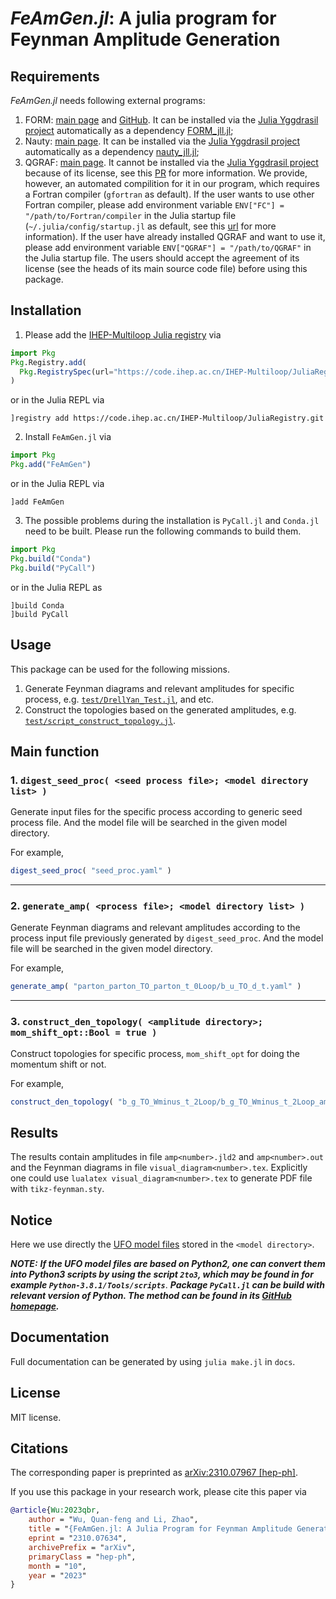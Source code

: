 # *FeAmGen.jl*: A julia program for **Fe**ynman **Am**plitude **Gen**eration

## Requirements

*FeAmGen.jl* needs following external programs:

1. FORM: [main page](https://www.nikhef.nl/~form/) and [GitHub](https://github.com/vermaseren/form).
  It can be installed via the [Julia Yggdrasil project](https://github.com/JuliaPackaging/Yggdrasil/) automatically as a dependency [FORM_jll.jl](https://github.com/JuliaBinaryWrappers/FORM_jll.jl);
2. Nauty: [main page](https://pallini.di.uniroma1.it).
  It can be installed via the [Julia Yggdrasil project](https://github.com/JuliaPackaging/Yggdrasil/) automatically as a dependency [nauty_jll.jl](https://github.com/JuliaBinaryWrappers/nauty_jll.jl);
3. QGRAF: [main page](http://cfif.ist.utl.pt/~paulo/qgraf.html).
  It cannot be installed via the [Julia Yggdrasil project](https://github.com/JuliaPackaging/Yggdrasil/) because of its license, see this [PR](https://github.com/JuliaPackaging/Yggdrasil/pull/6284) for more information.
  We provide, however, an automated compilition for it in our program, which requires a Fortran compiler  (`gfortran` as default).
  If the user wants to use other Fortran compiler, please add environment variable `ENV["FC"] = "/path/to/Fortran/compiler` in the Julia startup file (`~/.julia/config/startup.jl` as default, see this [url](https://docs.julialang.org/en/v1/manual/command-line-interface/#Startup-file) for more information).
  If the user have already installed QGRAF and want to use it, please add environment variable `ENV["QGRAF"] = "/path/to/QGRAF"` in the Julia startup file.
  The users should accept the agreement of its license (see the heads of its main source code file) before using this package.

## Installation

1. Please add the [IHEP-Multiloop Julia registry](https://code.ihep.ac.cn/IHEP-Multiloop/JuliaRegistry.git) via
```julia
import Pkg
Pkg.Registry.add(
  Pkg.RegistrySpec(url="https://code.ihep.ac.cn/IHEP-Multiloop/JuliaRegistry.git")
)
```
or in the Julia REPL via
```julia-repl
]registry add https://code.ihep.ac.cn/IHEP-Multiloop/JuliaRegistry.git
```

2. Install `FeAmGen.jl` via
```julia
import Pkg
Pkg.add("FeAmGen")
```
or in the Julia REPL via
```julia-repl
]add FeAmGen
```

3. The possible problems during the installation is `PyCall.jl` and `Conda.jl` need to be built.
  Please run the following commands to build them.
```julia
import Pkg
Pkg.build("Conda")
Pkg.build("PyCall")
```
or in the Julia REPL as
```julia-repl
]build Conda
]build PyCall
```

## Usage

This package can be used for the following missions.

1. Generate Feynman diagrams and relevant amplitudes for specific process, e.g. [`test/DrellYan_Test.jl`](https://code.ihep.ac.cn/IHEP-Multiloop/FeAmGen.jl/-/blob/main/test/DrellYan_Test.jl), and etc.
2. Construct the topologies based on the generated amplitudes, e.g. [`test/script_construct_topology.jl`](https://code.ihep.ac.cn/IHEP-Multiloop/FeAmGen.jl/-/blob/main/test/script_construct_topology.jl).

## Main function

### 1. `digest_seed_proc( <seed process file>; <model directory list> )`

Generate input files for the specific process according to generic seed process file.
And the model file will be searched in the given model directory. 

For example,

```julia
digest_seed_proc( "seed_proc.yaml" )
```
---

### 2. `generate_amp( <process file>; <model directory list> )`

Generate Feynman diagrams and relevant amplitudes according to the process input file previously generated by `digest_seed_proc`.
And the model file will be searched in the given model directory. 

For example,

```julia
generate_amp( "parton_parton_TO_parton_t_0Loop/b_u_TO_d_t.yaml" )
```
---

### 3. `construct_den_topology( <amplitude directory>; mom_shift_opt::Bool = true )`

Construct topologies for specific process, `mom_shift_opt` for doing the momentum shift or not.

For example,

```julia
construct_den_topology( "b_g_TO_Wminus_t_2Loop/b_g_TO_Wminus_t_2Loop_amplitudes"; mom_shift_opt=true )
```

## Results

The results contain amplitudes in file `amp<number>.jld2` and `amp<number>.out` and the Feynman diagrams in file `visual_diagram<number>.tex`.
Explicitly one could use `lualatex visual_diagram<number>.tex` to generate PDF file with `tikz-feynman.sty`.

## Notice

Here we use directly the [UFO model files](http://dx.doi.org/10.1016/j.cpc.2012.01.022) stored in the `<model directory>`.

***NOTE:***
***If the UFO model files are based on Python2, one can convert them into Python3 scripts by using the script `2to3`, which may be found in for example `Python-3.8.1/Tools/scripts`***.
***Package `PyCall.jl` can be build with relevant version of Python. The method can be found in its [GitHub homepage](https://github.com/JuliaPy/PyCall.jl).***

## Documentation

Full documentation can be generated by using `julia make.jl` in `docs`.

## License

MIT license.

## Citations

The corresponding paper is preprinted as [arXiv:2310.07967 [hep-ph]](https://arxiv.org/abs/2310.07634).

If you use this package in your research work, please cite this paper via
```bibtex
@article{Wu:2023qbr,
    author = "Wu, Quan-feng and Li, Zhao",
    title = "{FeAmGen.jl: A Julia Program for Feynman Amplitude Generation}",
    eprint = "2310.07634",
    archivePrefix = "arXiv",
    primaryClass = "hep-ph",
    month = "10",
    year = "2023"
}
```
